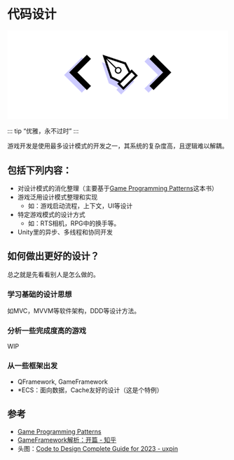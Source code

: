 # 代码设计

<img src="../img/code-design.png">

::: tip
“优雅，永不过时”
:::

游戏开发是使用最多设计模式的开发之一，其系统的复杂度高，且逻辑难以解耦。

## 包括下列内容：

- 对设计模式的消化整理（主要基于[Game Programming Patterns](https://gameprogrammingpatterns.com/)这本书）
- 游戏泛用设计模式整理和实现
    - 如：游戏启动流程，上下文，UI等设计
- 特定游戏模式的设计方式
    - 如：RTS相机，RPG中的换手等。
- Unity里的异步、多线程和协同开发

## 如何做出更好的设计？

总之就是先看看别人是怎么做的。

### 学习基础的设计思想

如MVC，MVVM等软件架构，DDD等设计方法。

### 分析一些完成度高的游戏

WIP

### 从一些框架出发
- QFramework, GameFramework
- *ECS：面向数据，Cache友好的设计（这是个特例）



## 参考
- [Game Programming Patterns](https://gameprogrammingpatterns.com/)
- [GameFramework解析：开篇 - 知乎](https://zhuanlan.zhihu.com/p/426136370)
- 头图：[Code to Design Complete Guide for 2023 - uxpin](https://www.uxpin.com/studio/blog/code-to-design-guide/)